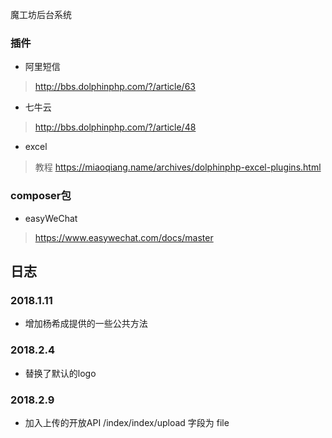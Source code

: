 魔工坊后台系统
### 插件
+ 阿里短信
> http://bbs.dolphinphp.com/?/article/63
+ 七牛云
> http://bbs.dolphinphp.com/?/article/48
+ excel
> 教程 https://miaoqiang.name/archives/dolphinphp-excel-plugins.html

### composer包
+ easyWeChat
> https://www.easywechat.com/docs/master

## 日志
### 2018.1.11
+ 增加杨希成提供的一些公共方法

### 2018.2.4
+ 替换了默认的logo
### 2018.2.9
+ 加入上传的开放API /index/index/upload 字段为 file